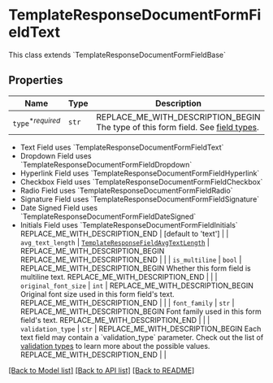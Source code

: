 # TemplateResponseDocumentFormFieldText

This class extends &#x60;TemplateResponseDocumentFormFieldBase&#x60;

## Properties
Name | Type | Description | Notes
------------ | ------------- | ------------- | -------------
| `type`<sup>*_required_</sup> | ```str``` | REPLACE_ME_WITH_DESCRIPTION_BEGIN The type of this form field. See [field types](/api/reference/constants/#field-types).

* Text Field uses &#x60;TemplateResponseDocumentFormFieldText&#x60;
* Dropdown Field uses &#x60;TemplateResponseDocumentFormFieldDropdown&#x60;
* Hyperlink Field uses &#x60;TemplateResponseDocumentFormFieldHyperlink&#x60;
* Checkbox Field uses &#x60;TemplateResponseDocumentFormFieldCheckbox&#x60;
* Radio Field uses &#x60;TemplateResponseDocumentFormFieldRadio&#x60;
* Signature Field uses &#x60;TemplateResponseDocumentFormFieldSignature&#x60;
* Date Signed Field uses &#x60;TemplateResponseDocumentFormFieldDateSigned&#x60;
* Initials Field uses &#x60;TemplateResponseDocumentFormFieldInitials&#x60; REPLACE_ME_WITH_DESCRIPTION_END |  [default to 'text'] |
| `avg_text_length` | [```TemplateResponseFieldAvgTextLength```](TemplateResponseFieldAvgTextLength.md) | REPLACE_ME_WITH_DESCRIPTION_BEGIN  REPLACE_ME_WITH_DESCRIPTION_END |  |
| `is_multiline` | ```bool``` | REPLACE_ME_WITH_DESCRIPTION_BEGIN Whether this form field is multiline text. REPLACE_ME_WITH_DESCRIPTION_END |  |
| `original_font_size` | ```int``` | REPLACE_ME_WITH_DESCRIPTION_BEGIN Original font size used in this form field&#39;s text. REPLACE_ME_WITH_DESCRIPTION_END |  |
| `font_family` | ```str``` | REPLACE_ME_WITH_DESCRIPTION_BEGIN Font family used in this form field&#39;s text. REPLACE_ME_WITH_DESCRIPTION_END |  |
| `validation_type` | ```str``` | REPLACE_ME_WITH_DESCRIPTION_BEGIN Each text field may contain a &#x60;validation_type&#x60; parameter. Check out the list of [validation types](https://faq.hellosign.com/hc/en-us/articles/217115577) to learn more about the possible values. REPLACE_ME_WITH_DESCRIPTION_END |  |

[[Back to Model list]](../README.md#documentation-for-models) [[Back to API list]](../README.md#documentation-for-api-endpoints) [[Back to README]](../README.md)

